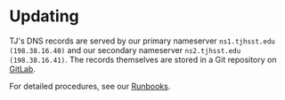 # Updating

TJ's DNS records are served by our primary nameserver `ns1.tjhsst.edu (198.38.16.40)` and our secondary nameserver `ns2.tjhsst.edu (198.38.16.41)`. The records themselves are stored in a Git repository on [GitLab](https://github.com/tjcsl/gitbook/tree/935f10b2595581ad854feca84c606b0a3940f668/services/dns/updating/gitlab.tjhsst.edu).

For detailed procedures, see our [Runbooks](../../../general/documentation/runbooks.md).


